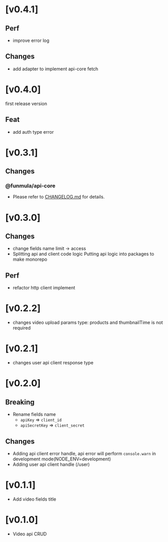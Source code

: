 # [v0.4.1]

## Perf

- improve error log

## Changes

- add adapter to implement api-core fetch

# [v0.4.0]

first release version

## Feat

- add auth type error

# [v0.3.1]

## Changes

### @funmula/api-core

- Please refer to [CHANGELOG.md](./packages/api-core/CHANGELOG) for details.

# [v0.3.0]

## Changes

- change fields name limit -> access
- Splitting api and client code logic Putting api logic into packages to make monorepo

## Perf

- refactor http client implement

# [v0.2.2]

- changes video upload params type: products and thumbnailTime is not required

# [v0.2.1]

- changes user api client response type

# [v0.2.0]

## Breaking

- Rename fields name
  - `apiKey` => `client_id`
  - `apiSecretKey` => `client_secret`

## Changes

- Adding api client error handle, api error will perform `console.warn` in development mode(NODE_ENV=development)
- Adding user api client handle (/user)

# [v0.1.1]

- Add video fields title

# [v0.1.0]

- Video api CRUD
